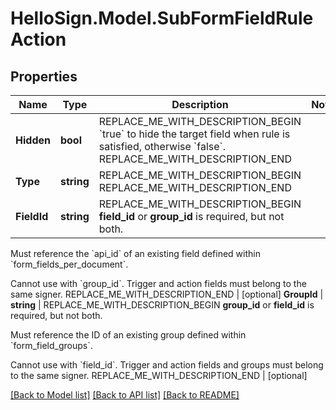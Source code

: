 # HelloSign.Model.SubFormFieldRuleAction

## Properties

Name | Type | Description | Notes
------------ | ------------- | ------------- | -------------
**Hidden** | **bool** | REPLACE_ME_WITH_DESCRIPTION_BEGIN &#x60;true&#x60; to hide the target field when rule is satisfied, otherwise &#x60;false&#x60;. REPLACE_ME_WITH_DESCRIPTION_END | 
**Type** | **string** | REPLACE_ME_WITH_DESCRIPTION_BEGIN  REPLACE_ME_WITH_DESCRIPTION_END | 
**FieldId** | **string** | REPLACE_ME_WITH_DESCRIPTION_BEGIN **field_id** or **group_id** is required, but not both.

Must reference the &#x60;api_id&#x60; of an existing field defined within &#x60;form_fields_per_document&#x60;.

Cannot use with &#x60;group_id&#x60;. Trigger and action fields must belong to the same signer. REPLACE_ME_WITH_DESCRIPTION_END | [optional] 
**GroupId** | **string** | REPLACE_ME_WITH_DESCRIPTION_BEGIN **group_id** or **field_id** is required, but not both.

Must reference the ID of an existing group defined within &#x60;form_field_groups&#x60;.

Cannot use with &#x60;field_id&#x60;. Trigger and action fields and groups must belong to the same signer. REPLACE_ME_WITH_DESCRIPTION_END | [optional] 

[[Back to Model list]](../README.md#documentation-for-models) [[Back to API list]](../README.md#documentation-for-api-endpoints) [[Back to README]](../README.md)

